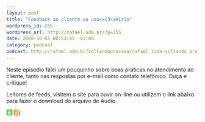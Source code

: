 ```yaml
--- 
layout: post
title: "Feedback ao cliente ou usu\xC3\xA1rio"
wordpress_id: 255
wordpress_url: http://rafael.adm.br/?p=255
date: 2008-10-01 00:53:05 -03:00
category: podcast
podcast: http://rafael.adm.br/voltandopracasa/rafael_lima-voltando_pra_casa-0022.mp3
---
```

Neste episódio falei um pouquinho sobre boas práticas no atendimento ao cliente, tanto nas respostas por e-mail como contato telefônico. Ouça e critique!

Leitores de feeds, visitem o site para ouvir on-line ou utilizem o link abaixo para fazer o download do arquivo de Áudio.

<a class="noborder" href="http://rafael.adm.br/voltandopracasa/rafael_lima-voltando_pra_casa-0022.mp3" title="Download"><img src="/images/download_green.gif" border="0" alt="Download" /></a> <a class="noborder" href="http://feeds.feedburner.com/rafael_lima_podcast" title="RSS"><img src="/images/icn-feed-16x16.png" border="0" alt="RSS" /></a>

